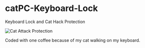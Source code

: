 # catPC-Keyboard-Lock
Keyboard Lock and Cat Hack Protection

![Cat Attack Protection](https://i.imgur.com/r5kiidK.png)


Coded with one coffee because of my cat walking on my keyboard.
